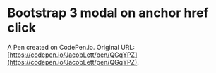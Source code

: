 # Bootstrap 3 modal on anchor href click

A Pen created on CodePen.io. Original URL: [https://codepen.io/JacobLett/pen/QGqYPZ](https://codepen.io/JacobLett/pen/QGqYPZ).

